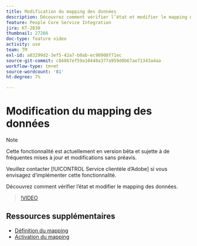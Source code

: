 ```yaml
---
title: Modification du mapping des données
description: Découvrez comment vérifier l’état et modifier le mapping des données.
feature: People Core Service Integration
jira: KT-2830
thumbnail: 27266
doc-type: feature video
activity: use
team: TM
exl-id: a03299d2-3ef5-42a7-b0ab-ec90908f71ec
source-git-commit: c84867ef59a10448a377a959d0b67ae71343a4aa
workflow-type: tm+mt
source-wordcount: '81'
ht-degree: 7%

---
```


# Modification du mapping des données

>[!NOTE]
>
>Cette fonctionnalité est actuellement en version bêta et sujette à de fréquentes mises à jour et modifications sans préavis.
>
>Veuillez contacter [!UICONTROL Service clientèle d’Adobe] si vous envisagez d’implémenter cette fonctionnalité.

Découvrez comment vérifier l’état et modifier le mapping des données.

>[!VIDEO](https://video.tv.adobe.com/v/27266?quality=12&learn=on)

## Ressources supplémentaires

* [Définition du mapping](https://experienceleague.adobe.com/docs/campaign-standard/using/integrating-with-adobe-cloud/adobe-experience-platform/data-connector/aep-mapping-definition.html)
* [Activation du mapping](https://experienceleague.adobe.com/docs/campaign-standard/using/integrating-with-adobe-cloud/adobe-experience-platform/data-connector/aep-mapping-activation.html)
